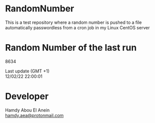# RandomNumber    
This is a test repository where a random number is pushed to a file automatically passwordless from a cron job in my Linux CentOS server    
# Random Number of the last run   
8634
      
Last update (GMT +1)    
12/02/22 22:00:01
# Developer    
Hamdy Abou El Anein   
hamdy.aea@protonmail.com
